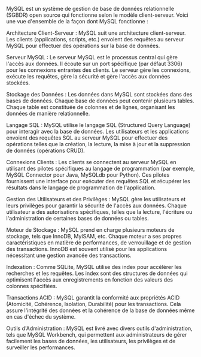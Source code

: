 MySQL est un système de gestion de base de données relationnelle (SGBDR) open source qui fonctionne selon le modèle client-serveur. Voici une vue d'ensemble de la façon dont MySQL fonctionne :

Architecture Client-Serveur : MySQL suit une architecture client-serveur. Les clients (applications, scripts, etc.) envoient des requêtes au serveur MySQL pour effectuer des opérations sur la base de données.

Serveur MySQL : Le serveur MySQL est le processus central qui gère l'accès aux données. Il écoute sur un port spécifique (par défaut 3306) pour les connexions entrantes des clients. Le serveur gère les connexions, exécute les requêtes, gère la sécurité et gère l'accès aux données stockées.

Stockage des Données : Les données dans MySQL sont stockées dans des bases de données. Chaque base de données peut contenir plusieurs tables. Chaque table est constituée de colonnes et de lignes, organisant les données de manière relationnelle.

Langage SQL : MySQL utilise le langage SQL (Structured Query Language) pour interagir avec la base de données. Les utilisateurs et les applications envoient des requêtes SQL au serveur MySQL pour effectuer des opérations telles que la création, la lecture, la mise à jour et la suppression de données (opérations CRUD).

Connexions Clients : Les clients se connectent au serveur MySQL en utilisant des pilotes spécifiques au langage de programmation (par exemple, MySQL Connector pour Java, MySQLdb pour Python). Ces pilotes fournissent une interface pour exécuter des requêtes SQL et récupérer les résultats dans le langage de programmation de l'application.

Gestion des Utilisateurs et des Privilèges : MySQL gère les utilisateurs et leurs privilèges pour garantir la sécurité de l'accès aux données. Chaque utilisateur a des autorisations spécifiques, telles que la lecture, l'écriture ou l'administration de certaines bases de données ou tables.

Moteur de Stockage : MySQL prend en charge plusieurs moteurs de stockage, tels que InnoDB, MyISAM, etc. Chaque moteur a ses propres caractéristiques en matière de performances, de verrouillage et de gestion des transactions. InnoDB est souvent utilisé pour les applications nécessitant une gestion avancée des transactions.

Indexation : Comme SQLite, MySQL utilise des index pour accélérer les recherches et les requêtes. Les index sont des structures de données qui optimisent l'accès aux enregistrements en fonction des valeurs des colonnes spécifiées.

Transactions ACID : MySQL garantit la conformité aux propriétés ACID (Atomicité, Cohérence, Isolation, Durabilité) pour les transactions. Cela assure l'intégrité des données et la cohérence de la base de données même en cas d'échec du système.

Outils d'Administration : MySQL est livré avec divers outils d'administration, tels que MySQL Workbench, qui permettent aux administrateurs de gérer facilement les bases de données, les utilisateurs, les privilèges et de surveiller les performances.